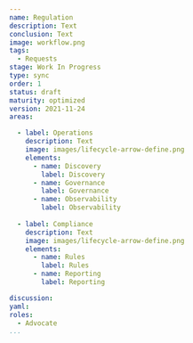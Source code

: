 ```yaml
---
name: Regulation
description: Text
conclusion: Text
image: workflow.png
tags:
  - Requests
stage: Work In Progress
type: sync
order: 1
status: draft
maturity: optimized
version: 2021-11-24
areas:  

  - label: Operations
    description: Text
    image: images/lifecycle-arrow-define.png
    elements:
      - name: Discovery
        label: Discovery
      - name: Governance
        label: Governance
      - name: Observability
        label: Observability 
        
  - label: Compliance
    description: Text
    image: images/lifecycle-arrow-define.png
    elements:
      - name: Rules
        label: Rules
      - name: Reporting
        label: Reporting

discussion: 
yaml: 
roles:
  - Advocate
...
```

